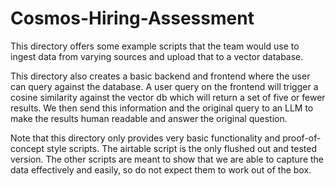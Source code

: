 # Cosmos-Hiring-Assessment

This directory offers some example scripts that the team would use to ingest data from varying sources and upload that to a vector database.

This directory also creates a basic backend and frontend where the user can query against the database. A user query on the frontend will trigger a cosine similarity against the vector db which will return a set of five or fewer results. We then send this information and the original query to an LLM to make the results human readable and answer the original question.

Note that this directory only provides very basic functionality and proof-of-concept style scripts. The airtable script is the only flushed out and tested version. The other scripts are meant to show that we are able to capture the data effectively and easily, so do not expect them to work out of the box.
